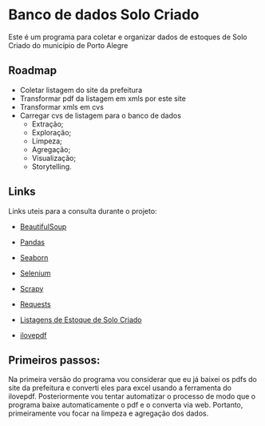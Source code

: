 # Banco de dados Solo Criado

 Este é um programa para coletar e organizar dados de estoques de Solo Criado do município de Porto Alegre

## Roadmap

* Coletar listagem do site da prefeitura
* Transformar pdf da listagem em xmls por este site
* Transformar xmls em cvs
* Carregar cvs de listagem para o banco de dados
  * Extração;
  * Exploração;
  * Limpeza;
  * Agregação;
  * Visualização;
  * Storytelling.

## Links

Links uteis para a consulta durante o projeto:

* [BeautifulSoup](https://www.crummy.com/software/BeautifulSoup/bs4/doc/)
* [Pandas](https://pandas.pydata.org/pandas-docs/stable/pandas.pdf)
* [Seaborn](https://seaborn.pydata.org/#)
* [Selenium](https://selenium-python.readthedocs.io/)
* [Scrapy](https://docs.scrapy.org/en/latest/)
* [Requests](https://docs.python-requests.org/en/latest/)

* [Listagens de Estoque de Solo Criado](http://www2.portoalegre.rs.gov.br/edificapoa/default.php?p_secao=1445)
* [ilovepdf](https://www.ilovepdf.com/pt)

## Primeiros passos:
Na primeira versão do programa vou considerar que eu já baixei os pdfs do site da prefeitura e converti eles para excel usando a ferramenta do ilovepdf. Posteriormente vou tentar automatizar o processo de modo que o programa baixe automaticamente o pdf e o converta via web. Portanto, primeiramente vou focar na limpeza e agregação dos dados.